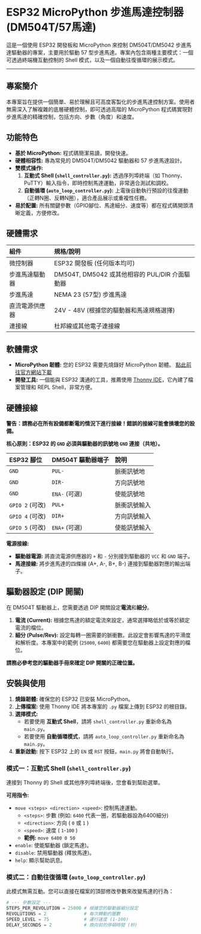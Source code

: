 # ESP32 MicroPython 步進馬達控制器 (DM504T/57馬達)

這是一個使用 ESP32 開發板和 MicroPython 來控制 DM504T/DM5042 步進馬達驅動器的專案，主要用於驅動 57 型步進馬達。專案內包含兩種主要模式：一個可透過終端機互動控制的 Shell 模式，以及一個自動往復循環的展示模式。

---

## 專案簡介

本專案旨在提供一個簡單、易於理解且可高度客製化的步進馬達控制方案。使用者無需深入了解複雜的底層硬體控制，即可透過高階的 MicroPython 程式碼實現對步進馬達的精確控制，包括方向、步數（角度）和速度。

## 功能特色

* **基於 MicroPython:** 程式碼簡潔易讀，開發快速。
* **硬體相容性:** 專為常見的 DM504T/DM5042 驅動器和 57 步進馬達設計。
* **雙模式操作:**
    1.  **互動式 Shell (`shell_controller.py`):** 透過序列埠終端（如 Thonny、PuTTY）輸入指令，即時控制馬達運動，非常適合測試和調校。
    2.  **自動循環 (`auto_loop_controller.py`):** 上電後自動執行預設的往復運動（正轉N圈、反轉N圈），適合產品展示或重複性任務。
* **易於配置:** 所有關鍵參數（GPIO腳位、馬達細分、速度等）都在程式碼開頭清晰定義，方便修改。

## 硬體需求

| 組件 | 規格/說明 |
| :--- | :--- |
| 微控制器 | ESP32 開發板 (任何版本均可) |
| 步進馬達驅動器 | DM504T, DM5042 或其他相容的 PUL/DIR 介面驅動器 |
| 步進馬達 | NEMA 23 (57型) 步進馬達 |
| 直流電源供應器 | 24V - 48V (根據您的驅動器和馬達規格選擇) |
| 連接線 | 杜邦線或其他電子連接線 |

## 軟體需求

* **MicroPython 韌體:** 您的 ESP32 需要先燒錄好 MicroPython 韌體。 [點此前往官方網站下載](https://micropython.org/download/esp32/)
* **開發工具:** 一個能與 ESP32 溝通的工具，推薦使用 [Thonny IDE](https://thonny.org/)，它內建了檔案管理和 REPL Shell，非常方便。

## 硬體接線

**警告：請務必在所有設備都斷電的情況下進行接線！錯誤的接線可能會損壞您的設備。**

**核心原則：ESP32 的 `GND` 必須與驅動器的訊號地 `GND` 連接（共地）。**

| ESP32 腳位 | DM504T 驅動器端子 | 說明 |
| :--- | :--- | :--- |
| `GND` | `PUL-` | 脈衝訊號地 |
| `GND` | `DIR-` | 方向訊號地 |
| `GND` | `ENA-` (可選) | 使能訊號地 |
| `GPIO 2` (可改) | `PUL+` | 脈衝訊號輸入 |
| `GPIO 4` (可改) | `DIR+` | 方向訊號輸入 |
| `GPIO 5` (可改) | `ENA+` (可選) | 使能訊號輸入 |

**電源接線:**

* **驅動器電源:** 將直流電源供應器的 `+` 和 `-` 分別接到驅動器的 `VCC` 和 `GND` 端子。
* **馬達接線:** 將步進馬達的四條線 (A+, A-, B+, B-) 連接到驅動器對應的輸出端子。

## 驅動器設定 (DIP 開關)

在 DM504T 驅動器上，您需要透過 DIP 開關設定**電流**和**細分**。

1.  **電流 (Current):** 根據您馬達的額定電流來設定，通常選擇略低於或等於額定電流的檔位。
2.  **細分 (Pulse/Rev):** 設定每轉一圈需要的脈衝數。此設定會影響馬達的平滑度和解析度。本專案中的範例 (`25000`, `6400`) 都需要您在驅動器上設定對應的檔位。

**請務必參考您的驅動器手冊來確定 DIP 開關的正確位置。**

## 安裝與使用

1.  **燒錄韌體:** 確保您的 ESP32 已安裝 MicroPython。
2.  **上傳檔案:** 使用 Thonny IDE 將本專案的 `.py` 檔案上傳到 ESP32 的根目錄。
3.  **選擇模式:**
    * 若要使用 **互動式 Shell**，請將 `shell_controller.py` 重新命名為 `main.py`。
    * 若要使用 **自動循環模式**，請將 `auto_loop_controller.py` 重新命名為 `main.py`。
4.  **重新啟動:** 按下 ESP32 上的 `EN` 或 `RST` 按鈕，`main.py` 將會自動執行。

### 模式一：互動式 Shell (`shell_controller.py`)

連接到 Thonny 的 Shell 或其他序列埠終端後，您會看到幫助選單。

**可用指令:**

* `move <steps> <direction> <speed>`: 控制馬達運動。
    * `<steps>`: 步數 (例如: `6400` 代表一圈，若驅動器設為6400細分)
    * `<direction>`: 方向 ( `0` 或 `1` )
    * `<speed>`: 速度 ( `1`-`100` )
    * **範例:** `move 6400 0 50`
* `enable`: 使能驅動器 (鎖定馬達)。
* `disable`: 禁用驅動器 (釋放馬達)。
* `help`: 顯示幫助訊息。

### 模式二：自動往復循環 (`auto_loop_controller.py`)

此模式無需互動。您可以直接在檔案的頂部修改參數來改變馬達的行為：

```python
# --- 參數設定 ---
STEPS_PER_REVOLUTION = 25000 # 根據您的驅動器細分設定
REVOLUTIONS = 2              # 每次轉動的圈數
SPEED_LEVEL = 75             # 運行速度 (1-100)
DELAY_SECONDS = 2            # 換向前的停頓時間 (秒)